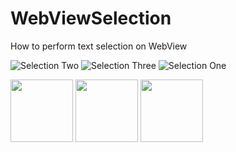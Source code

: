 # WebViewSelection
How to perform text selection on WebView

![Selection Two](https://drive.google.com/file/d/0Bwr0VpTVwuHZa3JkaERIWVVDeWM/view?usp=sharing "Selection Two")
![Selection Three](https://drive.google.com/file/d/0Bwr0VpTVwuHZTm9pdW1jLXZDLVU/view?usp=sharing "Selection Three")
![Selection One](https://drive.google.com/file/d/0Bwr0VpTVwuHZT1Z4TkQ1V3ZSbUE/view?usp=sharing "Selection One")

<img src="https://drive.google.com/file/d/0Bwr0VpTVwuHZa3JkaERIWVVDeWM/view?usp=sharing" width="100" height="100"/>
<img src="https://drive.google.com/file/d/0Bwr0VpTVwuHZTm9pdW1jLXZDLVU/view?usp=sharing" width="100" height="100"/>
<img src="https://drive.google.com/file/d/0Bwr0VpTVwuHZT1Z4TkQ1V3ZSbUE/view?usp=sharing" width="100" height="100"/>